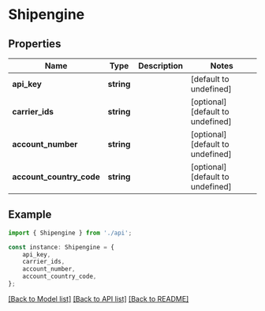 # Shipengine


## Properties

Name | Type | Description | Notes
------------ | ------------- | ------------- | -------------
**api_key** | **string** |  | [default to undefined]
**carrier_ids** | **string** |  | [optional] [default to undefined]
**account_number** | **string** |  | [optional] [default to undefined]
**account_country_code** | **string** |  | [optional] [default to undefined]

## Example

```typescript
import { Shipengine } from './api';

const instance: Shipengine = {
    api_key,
    carrier_ids,
    account_number,
    account_country_code,
};
```

[[Back to Model list]](../README.md#documentation-for-models) [[Back to API list]](../README.md#documentation-for-api-endpoints) [[Back to README]](../README.md)
